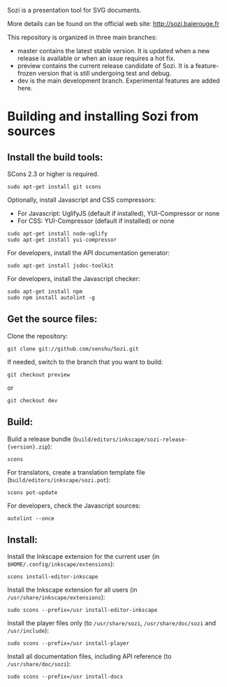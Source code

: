 
Sozi is a presentation tool for SVG documents.

More details can be found on the official web site: <http://sozi.baierouge.fr>

This repository is organized in three main branches:

- master contains the latest stable version. It is updated when a new release is available or when an issue requires a hot fix.
- preview contains the current release candidate of Sozi. It is a feature-frozen version that is still undergoing test and debug.
- dev is the main development branch. Experimental features are added here.


Building and installing Sozi from sources
=========================================

Install the build tools:
------------------------

SCons 2.3 or higher is required.

    sudo apt-get install git scons

Optionally, install Javascript and CSS compressors:
- For Javascript: UglifyJS (default if installed), YUI-Compressor or none
- For CSS: YUI-Compressor (default if installed) or none

<!-- -->

    sudo apt-get install node-uglify
    sudo apt-get install yui-compressor

For developers, install the API documentation generator:

    sudo apt-get install jsdoc-toolkit
    
For developers, install the Javascript checker:

    sudo apt-get install npm
    sudo npm install autolint -g


Get the source files:
---------------------

Clone the repository:

    git clone git://github.com/senshu/Sozi.git

If needed, switch to the branch that you want to build:

    git checkout preview
    
or

    git checkout dev


Build:
------

Build a release bundle (`build/editors/inkscape/sozi-release-{version}.zip`):

    scons

For translators, create a translation template file (`build/editors/inkscape/sozi.pot`):

    scons pot-update

For developers, check the Javascript sources:

    autolint --once


Install:
--------

Install the Inkscape extension for the current user (in `$HOME/.config/inkscape/extensions`):

    scons install-editor-inkscape
    
Install the Inkscape extension for all users (in `/usr/share/inkscape/extensions`):

    sudo scons --prefix=/usr install-editor-inkscape

Install the player files only (to `/usr/share/sozi`, `/usr/share/doc/sozi` and `/usr/include`):

    sudo scons --prefix=/usr install-player

Install all documentation files, including API reference (to `/usr/share/doc/sozi`):

    sudo scons --prefix=/usr install-docs


